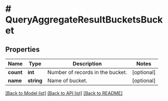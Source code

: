 # # QueryAggregateResultBucketsBucket

## Properties

| Name      | Type       | Description                      | Notes      |
| --------- | ---------- | -------------------------------- | ---------- |
| **count** | **int**    | Number of records in the bucket. | [optional] |
| **name**  | **string** | Name of bucket.                  | [optional] |

[[Back to Model list]](../../README.md#models) [[Back to API list]](../../README.md#endpoints) [[Back to README]](../../README.md)
